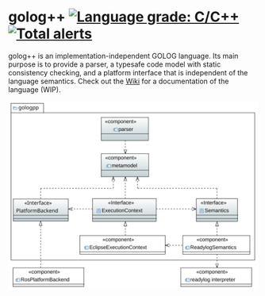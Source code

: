 # golog++ [![Language grade: C/C++](https://img.shields.io/lgtm/grade/cpp/g/MASKOR/gologpp.svg?logo=lgtm&logoWidth=18)](https://lgtm.com/projects/g/MASKOR/gologpp/context:cpp) [![Total alerts](https://img.shields.io/lgtm/alerts/g/MASKOR/gologpp.svg?logo=lgtm&logoWidth=18)](https://lgtm.com/projects/g/MASKOR/gologpp/alerts/)

golog++ is an implementation-independent GOLOG language.
Its main purpose is to provide a parser, a typesafe code model with static consistency checking, and a platform interface that is independent of the language semantics.
Check out the [Wiki](https://github.com/MASKOR/gologpp/wiki) for a documentation of the language (WIP).

![UML Diagram of golog++ main components](./UML/architecture.svg)
